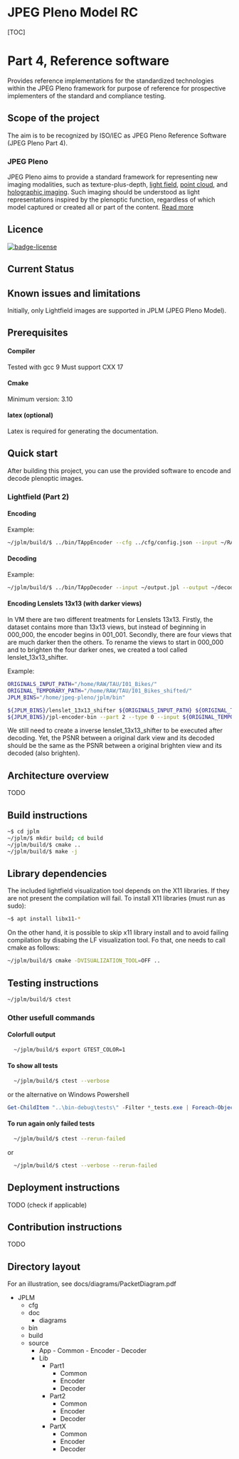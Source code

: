 JPEG Pleno Model RC
===

[TOC]

# Part 4, Reference software

Provides reference implementations for the standardized technologies within the JPEG Pleno framework for purpose of reference for prospective implementers of the standard and compliance testing.

## Scope of the project

The aim is to be recognized by ISO/IEC as JPEG Pleno Reference Software (JPEG Pleno Part 4).

### JPEG Pleno
JPEG Pleno aims to provide a standard framework for representing new imaging modalities, such as texture-plus-depth, [light field](https://jpeg.org/jpegpleno/lightfield.html), [point cloud](https://jpeg.org/jpegpleno/pointcloud.html), and [holographic imaging](https://jpeg.org/jpegpleno/holography.html). Such imaging should be understood as light representations inspired by the plenoptic function, regardless of which model captured or created all or part of the content. [Read more](https://jpeg.org/jpegpleno/index.html)

## Licence

[![badge-license]][link-license]


## Current Status



## Known issues and limitations
Initially, only Lightfield images are supported in JPLM (JPEG Pleno Model).


## Prerequisites

#### Compiler
Tested with gcc 9
Must support CXX 17

#### Cmake
Minimum version: 3.10

#### latex (optional)
Latex is required for generating the documentation.

## Quick start 
After building this project, you can use the provided software to encode and decode plenoptic images. 

### Lightfield (Part 2)

#### Encoding
Example:
  ```bash
  ~/jplm/build/$ ../bin/TAppEncoder --cfg ../cfg/config.json --input ~/RAW/Greek/ --output ~/output.jpl
  ```  
#### Decoding
Example:
  ```bash
  ~/jplm/build/$ ../bin/TAppDecoder --input ~/output.jpl --output ~/decoded/greek/
  ```  


#### Encoding Lenslets 13x13 (with darker views)

In VM there are two different treatments for Lenslets 13x13. 
Firstly, the dataset contains more than 13x13 views, but instead of beginning in 000_000, the encoder begins in 001_001.
Secondly, there are four views that are much darker then the others.
To rename the views to start in 000_000 and to brighten the four darker ones, we created a tool called lenslet_13x13_shifter. 

Example:
  ```bash
  ORIGINALS_INPUT_PATH="/home/RAW/TAU/I01_Bikes/"
  ORIGINAL_TEMPORARY_PATH="/home/RAW/TAU/I01_Bikes_shifted/"
  JPLM_BINS="/home/jpeg-pleno/jplm/bin"

  ${JPLM_BINS}/lenslet_13x13_shifter ${ORIGINALS_INPUT_PATH} ${ORIGINAL_TEMPORARY_PATH}
  ${JPLM_BINS}/jpl-encoder-bin --part 2 --type 0 --input ${ORIGINAL_TEMPORARY_PATH} --output ./test_bikes.jpl --transform_size_maximum_inter_view_vertical 13 --transform_size_maximum_inter_view_horizontal 13 --transform_size_maximum_intra_view_vertical 31 --transform_size_maximum_intra_view_horizontal 31 --transform_size_minimum_inter_view_vertical 13 --transform_size_minimum_inter_view_horizontal 13 --transform_size_minimum_intra_view_vertical 4 --transform_size_minimum_intra_view_horizontal 4 --lambda 10000 -t 13 -s 13 -v 434 -u 626
  ```  

We still need to create a inverse lenslet_13x13_shifter to be executed after decoding. 
Yet, the PSNR between a original dark view and its decoded should be the same as the PSNR between a original brighten view and its decoded (also brighten).

## Architecture overview
TODO

## Build instructions

  ```bash
  ~$ cd jplm
  ~/jplm/$ mkdir build; cd build
  ~/jplm/build/$ cmake ..
  ~/jplm/build/$ make -j
  ```

## Library dependencies

The included lightfield visualization tool depends on the X11 libraries. 
If they are not present the compilation will fail. 
To install X11 libraries (must run as sudo):
  ```bash
  ~$ apt install libx11-*
  ```  

On the other hand, it is possible to skip x11 library install and to avoid failing compilation by disabing the LF visualization tool.
Fo that, one needs to call cmake as follows: 
  ```bash
  ~/jplm/build/$ cmake -DVISUALIZATION_TOOL=OFF ..
  ```  


## Testing instructions

  ```bash
  ~/jplm/build/$ ctest
  ```  
  
###  Other usefull commands
#### Colorfull output
```bash
  ~/jplm/build/$ export GTEST_COLOR=1
  ```

#### To show all tests
```bash
  ~/jplm/build/$ ctest --verbose
  ```
or the alternative on Windows Powershell
```powershell
Get-ChildItem "..\bin-debug\tests\" -Filter *_tests.exe | Foreach-Object { Start-Process -NoNewWindow -PassThru -Wait $_.Fullname -ArgumentList "../resources" }
```

#### To run again only failed tests

```bash
  ~/jplm/build/$ ctest --rerun-failed
  ```
or
```bash
  ~/jplm/build/$ ctest --verbose --rerun-failed
  ```

## Deployment instructions
TODO (check if applicable)
##  Contribution instructions
TODO
## Directory layout
For an illustration, see docs/diagrams/PacketDiagram.pdf
  - JPLM
    - cfg
    - doc
      - diagrams
    - bin
    - build
    - source
      - App
            - Common
            - Encoder
            - Decoder
       - Lib
           - Part1
               - Common
               - Encoder
               - Decoder
           - Part2
               - Common
               - Encoder
               - Decoder
           - PartX
               - Common
               - Encoder
               - Decoder



[badge-license]: https://img.shields.io/badge/license-BSD--3--Clause-blue.svg "BSD 3-clause license"
[link-license]: https://gitlab.com/smtlightfieldsteam/jplm/blob/master/LICENSE.md "BSD 3-clause license"